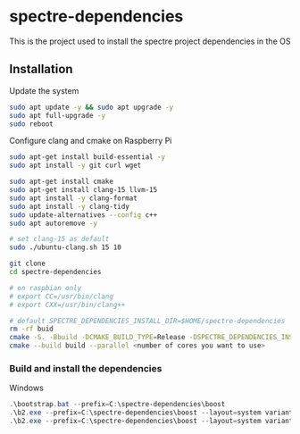 # spectre-dependencies

This is the project used to install the spectre project dependencies in the OS

## Installation

Update the system

```bash
sudo apt update -y && sudo apt upgrade -y
sudo apt full-upgrade -y
sudo reboot
```

Configure clang and cmake on Raspberry Pi

```bash
sudo apt-get install build-essential -y
sudo apt install -y git curl wget

sudo apt-get install cmake
sudo apt-get install clang-15 llvm-15
sudo apt install -y clang-format
sudo apt install -y clang-tidy
sudo update-alternatives --config c++
sudo apt autoremove -y

# set clang-15 as default
sudo ./ubuntu-clang.sh 15 10
```

```bash
git clone
cd spectre-dependencies

# on raspbian only
# export CC=/usr/bin/clang
# export CXX=/usr/bin/clang++

# default SPECTRE_DEPENDENCIES_INSTALL_DIR=$HOME/spectre-dependencies
rm -rf buid
cmake -S. -Bbuild -DCMAKE_BUILD_TYPE=Release -DSPECTRE_DEPENDENCIES_INSTALL_DIR=<path to install spectre dependencies>
cmake --build build --parallel <number of cores you want to use>
```

### Build and install the dependencies

Windows

```powershell
.\bootstrap.bat --prefix=C:\spectre-dependencies\boost
.\b2.exe --prefix=C:\spectre-dependencies\boost --layout=system variant=release link=static stage
.\b2.exe --prefix=C:\spectre-dependencies\boost --layout=system variant=release link=static install
```
